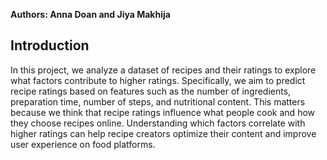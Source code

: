 **Authors: Anna Doan and Jiya Makhija**

##  Introduction
In this project, we analyze a dataset of recipes and their ratings to explore what factors contribute to higher ratings. Specifically, we aim to predict recipe ratings based on features such as the number of ingredients, preparation time, number of steps, and nutritional content. This matters because we think that recipe ratings influence what people cook and how they choose recipes online. Understanding which factors correlate with higher ratings can help recipe creators optimize their content and improve user experience on food platforms.
